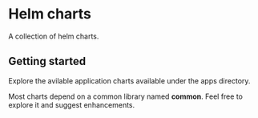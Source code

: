 # Helm charts

A collection of helm charts.

## Getting started

Explore the avilable application charts available under the apps directory.

Most charts depend on a common library named **common**. Feel free to explore it
and suggest enhancements.